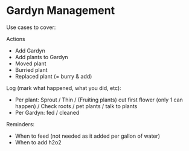 # Gardyn Management

Use cases to cover:

Actions

- Add Gardyn
- Add plants to Gardyn
- Moved plant
- Burried plant
- Replaced plant (= burry & add)

Log (mark what happened, what you did, etc):

- Per plant: Sprout / Thin / (Fruiting plants) cut first flower (only 1 can happen) / Check roots / pet plants / talk to plants
- Per Gardyn: fed / cleaned

Reminders:

- When to feed (not needed as it added per gallon of water)
- When to add h2o2
